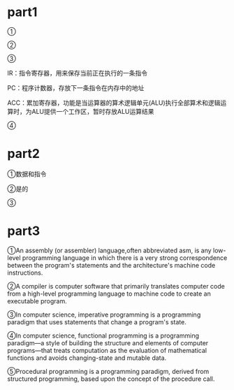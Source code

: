 # part1
①

②

③

IR：指令寄存器，用来保存当前正在执行的一条指令


PC：程序计数器，存放下一条指令在内存中的地址 


ACC：累加寄存器，功能是当运算器的算术逻辑单元(ALU)执行全部算术和逻辑运算时，为ALU提供一个工作区，暂时存放ALU运算结果


④
# part2
①数据和指令

②是的

③

# part3
①An assembly (or assembler) language,often abbreviated asm, is any low-level programming language in which there is a very strong correspondence between the program's statements and the architecture's machine code instructions.


②A compiler is computer software that primarily translates computer code from a high-level programming language to machine code to create an executable program.

③In computer science, imperative programming is a programming paradigm that uses statements that change a program's state.

④In computer science, functional programming is a programming paradigm—a style of building the structure and elements of computer programs—that treats computation as the evaluation of mathematical functions and avoids changing-state and mutable data.

⑤Procedural programming is a programming paradigm, derived from structured programming, based upon the concept of the procedure call. 
